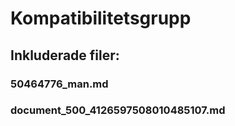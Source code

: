 # Kompatibilitetsgrupp

## Inkluderade filer:


### 50464776_man.md

### document_500_4126597508010485107.md